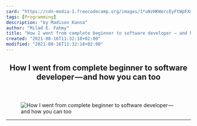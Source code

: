 ```yaml
---
card: "https://cdn-media-1.freecodecamp.org/images/1*uNzHKWercEyFtWpFXmUhMg.jpeg"
tags: [Programming]
description: "by Madison Kanna"
author: "Milad E. Fahmy"
title: "How I went from complete beginner to software developer — and how you can too"
created: "2021-08-16T11:32:18+02:00"
modified: "2021-08-16T11:32:18+02:00"
---
```

<div class="site-wrapper">
<main id="site-main" class="site-main outer">
<div class="inner">
<article class="post-full post tag-programming tag-women-in-tech tag-computer-science tag-technology tag-coding ">
<header class="post-full-header">
<h1 class="post-full-title">How I went from complete beginner to software developer — and how you can too</h1>
</header>
<figure class="post-full-image">
<picture>
<source media="(max-width: 700px)" sizes="1px" srcset="data:image/gif;base64,R0lGODlhAQABAIAAAAAAAP///yH5BAEAAAAALAAAAAABAAEAAAIBRAA7 1w">
<source media="(min-width: 701px)" sizes="(max-width: 800px) 400px,
(max-width: 1170px) 700px,
1400px" srcset="https://cdn-media-1.freecodecamp.org/images/1*uNzHKWercEyFtWpFXmUhMg.jpeg 300w,
https://cdn-media-1.freecodecamp.org/images/1*uNzHKWercEyFtWpFXmUhMg.jpeg 600w,
https://cdn-media-1.freecodecamp.org/images/1*uNzHKWercEyFtWpFXmUhMg.jpeg 1000w,
https://cdn-media-1.freecodecamp.org/images/1*uNzHKWercEyFtWpFXmUhMg.jpeg 2000w">
<img onerror="this.style.display='none'" src="https://cdn-media-1.freecodecamp.org/images/1*uNzHKWercEyFtWpFXmUhMg.jpeg" alt="How I went from complete beginner to software developer — and how you can too">
</picture>
</figure>
<section class="post-full-content">
<div class="post-content medium-migrated-article">
</div>
<hr>
</section>
</article>
</div>
</main>
</div>
<!-- Google Tag Manager (noscript) -->
<!-- End Google Tag Manager (noscript) -->

